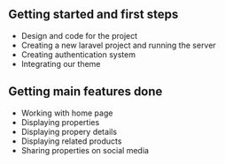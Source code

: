 ## Getting started and first steps
- Design and code for the project
- Creating a new laravel project and running the server
- Creating authentication system
- Integrating our theme
## Getting main features done
- Working with home page
- Displaying properties
- Displaying propery details
- Displaying related products
- Sharing properties on social media


